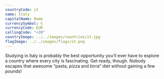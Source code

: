 ```yaml
---
countryCode: it
name: Italy
capitalName: Rome
currencySymbol: €
currencyCode: EUR
callingCode: "+39"
countryImage: ../../images/countries/it.jpg
flagImage: ../../images/flags/it.png
---
```


Studying in Italy is probably the best opportunity you’ll ever have to explore a country where every city is fascinating. Get ready, though. Nobody escapes that awesome “pasta, pizza and birra” diet without gaining a few pounds!
